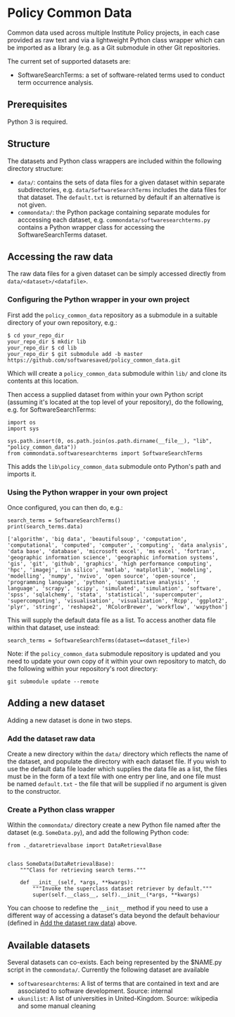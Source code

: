 # Policy Common Data

Common data used across multiple Institute Policy projects, in each case provided as raw text and via a lightweight Python class wrapper which can be imported as a library (e.g. as a Git submodule in other Git repositories.

The current set of supported datasets are:

* SoftwareSearchTerms: a set of software-related terms used to conduct term occurrence analysis.


## Prerequisites

Python 3 is required.


## Structure

The datasets and Python class wrappers are included within the following directory structure:

* `data/`: contains the sets of data files for a given dataset within separate subdirectories, e.g. `data/SoftwareSearchTerms` includes the data files for that dataset. The `default.txt` is returned by default if an alternative is not given.
* `commondata/`: the Python package containing separate modules for acccessing each dataset, e.g. `commondata/softwaresearchterms.py` contains a Python wrapper class for accessing the SoftwareSearchTerms dataset.


## Accessing the raw data

The raw data files for a given dataset can be simply accessed directly from `data/<dataset>/<datafile>`.


### Configuring the Python wrapper in your own project

First add the `policy_common_data` repository as a submodule in a suitable directory of your own repository, e.g.:

```
$ cd your_repo_dir
your_repo_dir $ mkdir lib
your_repo_dir $ cd lib
your_repo_dir $ git submodule add -b master https://github.com/softwaresaved/policy_common_data.git
```

Which will create a `policy_common_data` submodule within `lib/` and clone its contents at this location.

Then access a supplied dataset from within your own Python script (assuming it's located at the top level of your repository), do the following, e.g. for SoftwareSearchTerms:

```
import os
import sys

sys.path.insert(0, os.path.join(os.path.dirname(__file__), "lib", "policy_common_data"))
from commondata.softwaresearchterms import SoftwareSearchTerms
```

This adds the `lib\policy_common_data` submodule onto Python's path and imports it.


### Using the Python wrapper in your own project

Once configured, you can then do, e.g.:

```
search_terms = SoftwareSearchTerms()
print(search_terms.data)
```

```
['algorithm', 'big data', 'beautifulsoup', 'computation', 'computational', 'computed', 'computer', 'computing', 'data analysis', 'data base', 'database', 'microsoft excel', 'ms excel', 'fortran', 'geographic information science', 'geographic information systems', 'gis', 'git', 'github', 'graphics', 'high performance computing', 'hpc', 'imagej', 'in silico', 'matlab', 'matplotlib', 'modeling', 'modelling', 'numpy', 'nvivo', 'open source', 'open-source', 'programming language', 'python', 'quantitative analysis', 'r language', 'scrapy', 'scipy', 'simulated', 'simulation', 'software', 'spss', 'sqlalchemy', 'stata', 'statistical', 'supercomputer', 'supercomputing', 'visualisation', 'visualization', 'Rcpp', 'ggplot2', 'plyr', 'stringr', 'reshape2', 'RColorBrewer', 'workflow', 'wxpython']
```

This will supply the default data file as a list. To access another data file within that dataset, use instead:

```
search_terms = SoftwareSearchTerms(dataset=<dataset_file>)
```

Note: if the `policy_common_data` submodule repository is updated and you need to update your own copy of it within your own repository to match, do the following within your repository's root directory:

```
git submodule update --remote
```

## Adding a new dataset

Adding a new dataset is done in two steps.


### Add the dataset raw data

Create a new directory within the `data/` directory which reflects the name of the dataset, and populate the directory with each dataset file. If you wish to use the default data file loader which supplies the data file as a list, the files must be in the form of a text file with one entry per line, and one file must be named `default.txt` - the file that will be supplied if no argument is given to the constructor.


### Create a Python class wrapper

Within the `commondata/` directory create a new Python file named after the dataset (e.g. `SomeData.py`), and add the following Python code:

```
from ._dataretrievalbase import DataRetrievalBase


class SomeData(DataRetrievalBase):
    """Class for retrieving search terms."""

    def __init__(self, *args, **kwargs):
        """Invoke the superclass dataset retriever by default."""
        super(self.__class__, self).__init__(*args, **kwargs)
```

You can choose to redefine the `__init__` method if you need to use a different way of accessing a dataset's data beyond the default behaviour (defined in [Add the dataset raw data](#Add-the-dataset-raw-data)) above.


## Available datasets

Several datasets can co-exists. Each being represented by the $NAME.py script in the `commondata/`. Currently the following dataset are available

* `softwaresearchterms`: A list of terms that are contained in text and are associated to software development. Source: internal
* `ukunilist`: A list of universities in United-Kingdom. Source: wikipedia and some manual cleaning
